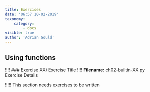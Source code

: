 ```yaml
---
title: Exercises
date: '06:57 10-02-2019'
taxonomy:
    category:
        - docs
visible: true
author: 'Adrian Gould'
---
```


## Using functions

!!!! ### Exercise XX) Exercise Title
!!!! **Filename:** ch02-builtin-XX.py
Exercise Details

!!!!! This section needs exercises to be written

